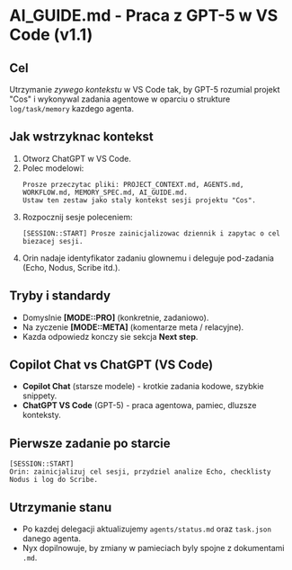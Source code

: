 ﻿# AI_GUIDE.md - Praca z GPT-5 w VS Code (v1.1)

## Cel
Utrzymanie *zywego kontekstu* w VS Code tak, by GPT-5 rozumial projekt "Cos" i wykonywal zadania agentowe w oparciu o strukture `log/task/memory` kazdego agenta.

## Jak wstrzyknac kontekst
1. Otworz ChatGPT w VS Code.
2. Polec modelowi:
   ```
   Prosze przeczytac pliki: PROJECT_CONTEXT.md, AGENTS.md, WORKFLOW.md, MEMORY_SPEC.md, AI_GUIDE.md.
   Ustaw ten zestaw jako staly kontekst sesji projektu "Cos".
   ```
3. Rozpocznij sesje poleceniem:
   ```
   [SESSION::START] Prosze zainicjalizowac dziennik i zapytac o cel biezacej sesji.
   ```
4. Orin nadaje identyfikator zadaniu glownemu i deleguje pod-zadania (Echo, Nodus, Scribe itd.).

## Tryby i standardy
- Domyslnie **[MODE::PRO]** (konkretnie, zadaniowo).
- Na zyczenie **[MODE::META]** (komentarze meta / relacyjne).
- Kazda odpowiedz konczy sie sekcja **Next step**.

## Copilot Chat vs ChatGPT (VS Code)
- **Copilot Chat** (starsze modele) - krotkie zadania kodowe, szybkie snippety.
- **ChatGPT VS Code** (GPT-5) - praca agentowa, pamiec, dluzsze konteksty.

## Pierwsze zadanie po starcie
```
[SESSION::START]
Orin: zainicjalizuj cel sesji, przydziel analize Echo, checklisty Nodus i log do Scribe.
```

## Utrzymanie stanu
- Po kazdej delegacji aktualizujemy `agents/status.md` oraz `task.json` danego agenta.
- Nyx dopilnowuje, by zmiany w pamieciach byly spojne z dokumentami `.md`.
